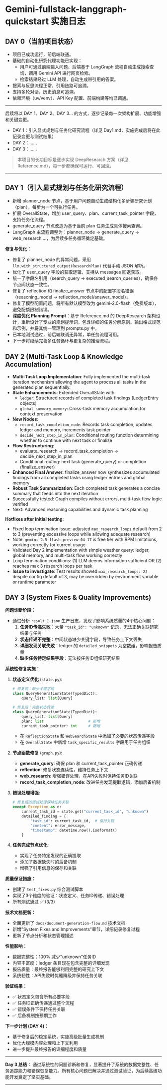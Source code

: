 # Gemini-fullstack-langgraph-quickstart 实施日志

## DAY 0（当前项目状态）

- 项目已成功运行，前后端联通。
- 基础的自动化研究代理功能已实现：
  - 用户可通过前端输入问题，后端基于 LangGraph 流程自动生成搜索查询，调用 Gemini API 进行网页检索。
  - 检索结果经过 LLM 处理，自动生成带引用的答案。
- 搜索与反思流程正常，引用链路可追溯。
- 支持多轮对话，历史消息可追溯。
- 依赖环境（uv/venv）、API Key 配置、前端构建等均已调通。

---

后续将以 DAY 1、DAY 2、DAY 3... 的方式，逐步记录每一次架构扩展、功能增强和关键变更。

- DAY 1：引入显式规划与任务化研究流程（详见 Day1.md，实施完成后将在此记录变更与测试结果）
- DAY 2：......
- DAY 3：......

> 本项目的长期目标是逐步实现 DeepResearch 方案（详见 Reference.md），每一步都确保可运行、可回滚。

---

## DAY 1（引入显式规划与任务化研究流程）

- 新增 planner_node 节点，基于用户问题自动生成结构化多步骤研究计划（plan），每步为一个可执行任务。
- 扩展 OverallState，增加 user_query、plan、current_task_pointer 字段，支持任务化流程。
- generate_query 节点改造为基于当前 plan 任务生成具体搜索查询。
- LangGraph 主流程调整为：planner_node -> generate_query -> web_research ...，为后续多任务循环奠定基础。

**修复与优化：**
- 修复了 planner_node 的异常问题，采用 `llm.with_structured_output(ResearchPlan)` 代替手动 JSON 解析。
- 优化了 user_query 字段的获取逻辑，支持从 messages 回退获取。
- 统一了字段名引用（search_query -> executed_search_queries），确保各节点间状态一致性。
- 修复了 reflection 和 finalize_answer 节点中的配置字段名错误（reasoning_model -> reflection_model/answer_model）。
- 修复了模型配置问题，将所有默认模型改为 gemini-2.0-flash（免费版本），避免配额限制错误。
- **深度优化 Planning Prompt**：基于 Reference.md 的 DeepResearch 架构设计，重新设计了专业的规划提示词，包含详细的任务分解原则、输出格式规范和示例，并将其统一管理到 prompts.py 中。
- 已本地测试通过，前后端联调无异常，单任务流程可用。
- 下一步将继续完善多任务循环与更复杂的推理流程。

## DAY 2 (Multi-Task Loop & Knowledge Accumulation)

- **Multi-Task Loop Implementation**: Fully implemented the multi-task iteration mechanism allowing the agent to process all tasks in the generated plan sequentially.
- **State Enhancements**: Extended OverallState with:
  - `ledger`: Structured records of completed task findings (LedgerEntry objects)
  - `global_summary_memory`: Cross-task memory accumulation for context preservation
- **New Nodes**:
  - `record_task_completion_node`: Records task completion, updates ledger and memory, increments task pointer
  - `decide_next_step_in_plan`: Conditional routing function determining whether to continue with next task or finalize
- **Flow Restructuring**: 
  - evaluate_research → record_task_completion → decide_next_step_in_plan
  - Conditional routing: next task (generate_query) or completion (finalize_answer)
- **Enhanced Final Answer**: finalize_answer now synthesizes accumulated findings from all completed tasks using ledger entries and global memory
- **Robust Task Summarization**: Each completed task generates a concise summary that feeds into the next iteration
- Successfully tested: Graph compiles without errors, multi-task flow logic verified
- Next: Advanced reasoning capabilities and dynamic task planning

**Hotfixes after initial testing**:
- Fixed loop termination issue: adjusted `max_research_loops` default from 2 to 3 (preventing excessive loops while allowing adequate research)
- Note: `gemini-2.5-flash-preview-04-17` is free tier with RPM limitations, working correctly for current usage
- Validated Day 2 implementation with simple weather query: ledger, global memory, and multi-task flow working correctly  
- Loop termination conditions: (1) LLM deems information sufficient OR (2) reaches max 3 research loops per task
- **Issue to investigate**: Test results showed `max_research_loops: 22` despite config default of 3, may be overridden by environment variable or runtime parameter

## DAY 3 (System Fixes & Quality Improvements)

**问题诊断阶段：**
- 通过分析 `result_1.json` 生产日志，发现了影响系统质量的4个核心问题：
  1. **任务ID传递失败**：大量 `"task_id": "unknown"` 记录，无法正确关联研究结果与任务
  2. **状态传递不完整**：中间状态缺少关键字段，导致任务上下文丢失
  3. **详细发现关联失败**：ledger 的 `detailed_snippets` 为空数组，影响报告质量
  4. **缺少任务特定结果字段**：无法按任务ID组织研究结果

**系统性修复实施：**

1. **状态定义优化** (`state.py`):
   ```python
   # 修复前：缺少关键字段
   class QueryGenerationState(TypedDict):
       query_list: list[Query]
   
   # 修复后：完整状态传递
   class QueryGenerationState(TypedDict):
       query_list: list[Query]
       plan: list                    # 新增
       current_task_pointer: int     # 新增
   ```
   - 在 `ReflectionState` 和 `WebSearchState` 中添加了必要的状态传递字段
   - 在 `OverallState` 中新增 `task_specific_results` 字段用于任务组织

2. **节点函数修复** (`graph.py`):
   - **generate_query**: 确保 plan 和 current_task_pointer 正确传递
   - **reflection**: 修复状态连续性，维持任务上下文
   - **web_research**: 增强错误处理，在API失败时保持任务ID关联
   - **record_task_completion_node**: 改进任务发现提取逻辑，添加后备机制

3. **错误处理增强**:
   ```python
   # 修复后的错误处理保持任务关联
   except Exception as e:
       current_task_id = state.get("current_task_id", "unknown")
       detailed_finding = {
           "task_id": current_task_id,  # 保持关联
           "content": error_message,
           "timestamp": datetime.now().isoformat()
       }
   ```

4. **任务完成节点优化**:
   - 实现了任务特定发现的正确提取
   - 添加了数据缺失时的后备机制
   - 增强了引用信息的保存和关联

**质量保证措施：**
- 创建了 `test_fixes.py` 综合测试脚本
- 实现了3个维度的验证：状态定义、任务ID传递、错误处理
- 所有测试通过 ✅ (3/3)

**技术文档更新：**
- 全面更新了 `docs/document-generation-flow.md` 技术文档
- 新增"System Fixes and Improvements"章节，详细记录修复过程
- 更新了节点分析和状态管理描述

**性能影响：**
- 数据完整性：100% 减少"unknown"任务ID
- 内容丰富度：ledger 条目现在包含完整的详细发现
- 报告质量：最终报告能够利用完整的研究上下文
- 系统韧性：API失败时优雅降级并保持任务关联

**验证结果：**
- ✅ 状态定义包含所有必要字段
- ✅ 任务ID正确传递通过整个流程
- ✅ 错误条件下保持任务关联
- ✅ 后备机制按预期工作

**下一步计划 (DAY 4)：**
- 基于修复后的稳定系统，实施高级批量生成机制
- 优化大规模内容处理和上下文利用
- 进一步提升最终报告的详细程度和质量

---

**Day 3 总结：** 通过系统性的问题诊断和修复，显著提升了系统的数据完整性、任务追踪能力和错误恢复能力。所有核心问题已解决并通过测试验证，为后续高级功能开发奠定了坚实基础。

---

